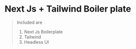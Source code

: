 # Next Js + Tailwind Boiler plate
>Included are
>1. Next Js Boilerplate
>2. Tailwind 
>3. Headless UI

